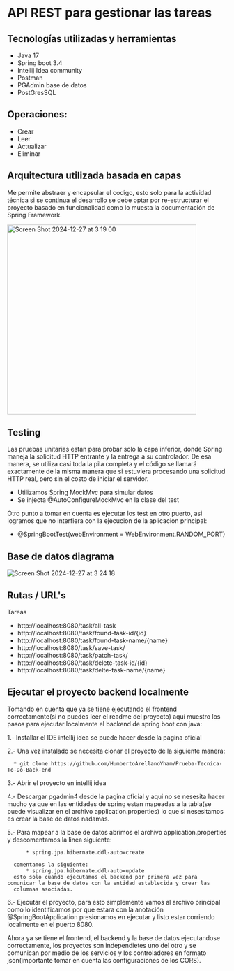 # API REST para gestionar las tareas

## Tecnologías utilizadas y herramientas
  * Java 17
  * Spring boot 3.4
  * Intellij Idea community
  * Postman
  * PGAdmin base de datos
  * PostGresSQL 

## Operaciones:
  * Crear
  * Leer
  * Actualizar
  * Eliminar

## Arquitectura utilizada basada en capas
Me permite abstraer y encapsular el codigo, esto solo para la actividad técnica si se continua el desarrollo 
se debe optar por re-estructurar el proyecto basado en funcionalidad como lo muesta la documentación de Spring Framework.

<img width="434" alt="Screen Shot 2024-12-27 at 3 19 00" src="https://github.com/user-attachments/assets/dab83fe3-3e42-4071-a49d-d82ecbb3ec11" />

## Testing 
Las pruebas unitarias estan para probar solo la capa inferior, donde Spring maneja la solicitud HTTP entrante y la entrega a su controlador. De esa manera, se utiliza casi toda la pila completa y el código se llamará exactamente de la misma manera que si estuviera procesando una solicitud HTTP real, pero sin el costo de iniciar el servidor.

   *  Utilizamos Spring MockMvc para simular datos
   *  Se injecta @AutoConfigureMockMvc en la clase del test

Otro punto a tomar en cuenta es ejecutar los test en otro puerto, asi logramos que no interfiera con la ejecucion de la aplicacion principal:
   *  @SpringBootTest(webEnvironment = WebEnvironment.RANDOM_PORT)


## Base de datos diagrama
![Screen Shot 2024-12-27 at 3 24 18](https://github.com/user-attachments/assets/2099af70-dabb-493b-9c19-f963f37d34b3)

## Rutas / URL's
Tareas
  * http://localhost:8080/task/all-task
  * http://localhost:8080/task/found-task-id/{id}
  * http://localhost:8080/task/found-task-name/{name}
  * http://localhost:8080/task/save-task/
  * http://localhost:8080/task/patch-task/
  * http://localhost:8080/task/delete-task-id/{id}
  * http://localhost:8080/task/delte-task-name/{name}

## Ejecutar el proyecto backend localmente
Tomando en cuenta que ya se tiene ejecutando el frontend correctamente(si no puedes leer el readme del proyecto) aqui muestro
los pasos para ejecutar localmente el backend de spring boot con java:

  1.- Installar el IDE intellij idea se puede hacer desde la pagina oficial
  
  2.- Una vez instalado se necesita clonar el proyecto de la siguiente manera:
  
      * git clone https://github.com/HumbertoArellanoYham/Prueba-Tecnica-To-Do-Back-end

  3.- Abrir el proyecto en intellij idea

  4.- Descargar pgadmin4 desde la pagina oficial y aqui no se nesesita hacer mucho ya que en las entidades de
      spring estan mapeadas a la tabla(se puede visualizar en el archivo application.properties) lo que si 
      nesesitamos es crear la base de datos nadamas.

  5.- Para mapear a la base de datos abrimos el archivo application.properties y descomentamos la linea siguiente:
  
          * spring.jpa.hibernate.ddl-auto=create
  
      comentamos la siguiente:
          * spring.jpa.hibernate.ddl-auto=update
      esto solo cuando ejecutamos el backend por primera vez para comunicar la base de datos con la entidad establecida y crear las 
      columnas asociadas.

  6.- Ejecutar el proyecto, para esto simplemente vamos al archivo principal como lo identificamos por que estara con la anotación @SpringBootApplication
      presionamos en ejecutar y listo estar corriendo localmente en el puerto 8080.

Ahora ya se tiene el frontend, el backend y la base de datos ejecutandose correctamente, los proyectos son independietes uno del otro y se comunican por 
medio de los servicios y los controladores en formato json(importante tomar en cuenta las configuraciones de los CORS).
        

